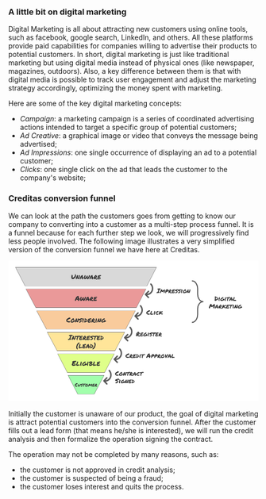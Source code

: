 ### A little bit on digital marketing

Digital Marketing is all about attracting new customers using online tools, such as facebook, google search, LinkedIn, and others. All these platforms provide paid capabilities for companies willing to advertise their products to potential customers. In short, digital marketing is just like traditional marketing but using digital media instead of physical ones (like newspaper, magazines, outdoors). Also, a key difference between them is that with digital media is possible to track user engagement and adjust the marketing strategy accordingly, optimizing the money spent with marketing.

Here are some of the key digital marketing concepts:

 - *Campaign*: a marketing campaign is a series of coordinated advertising actions intended to target a specific group of potential customers;
 - *Ad Creative*: a graphical image or video that conveys the message being advertised;
 - *Ad Impressions*: one single occurrence of displaying an ad to a potential customer;
 - *Clicks*: one single click on the ad that leads the customer to the company's website;
 
### Creditas conversion funnel

We can look at the path the customers goes from getting to know our company to converting into a customer as a multi-step process funnel. It is a funnel because for each further step we look, we will progressively find less people involved. The following image illustrates a very simplified version of the conversion funnel we have here at Creditas.

![conversion_funnel](conversion_funnel.png)

Initially the customer is unaware of our product, the goal of digital marketing is attract potential customers into the conversion funnel. After the customer fills out a lead form (that means he/she is interested), we will run the credit analysis and then formalize the operation signing the contract.

The operation may not be completed by many reasons, such as:
- the customer is not approved in credit analysis;
- the customer is suspected of being a fraud;
- the customer loses interest and quits the process.

